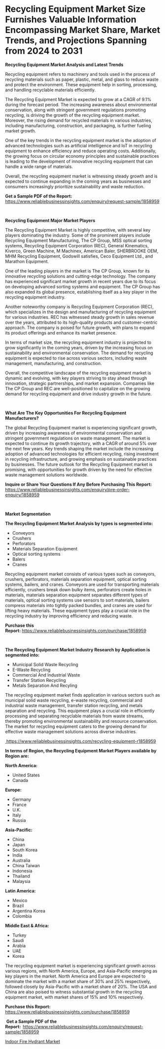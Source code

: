 <p><h1>Recycling Equipment Market Size Furnishes Valuable Information Encompassing Market Share, Market Trends, and Projections Spanning from 2024 to 2031</h1></p><p><strong>Recycling Equipment Market Analysis and Latest Trends</strong></p>
<p><p>Recycling equipment refers to machinery and tools used in the process of recycling materials such as paper, plastic, metal, and glass to reduce waste and protect the environment. These equipment help in sorting, processing, and handling recyclable materials efficiently.</p><p>The Recycling Equipment Market is expected to grow at a CAGR of 9.1% during the forecast period. The increasing awareness about environmental conservation, along with stringent government regulations promoting recycling, is driving the growth of the recycling equipment market. Moreover, the rising demand for recycled materials in various industries, including manufacturing, construction, and packaging, is further fueling market growth.</p><p>One of the key trends in the recycling equipment market is the adoption of advanced technologies such as artificial intelligence and IoT in recycling equipment to enhance efficiency and reduce operating costs. Additionally, the growing focus on circular economy principles and sustainable practices is leading to the development of innovative recycling equipment that can handle a wide range of materials.</p><p>Overall, the recycling equipment market is witnessing steady growth and is expected to continue expanding in the coming years as businesses and consumers increasingly prioritize sustainability and waste reduction.</p></p>
<p><strong>Get a Sample PDF of the Report:&nbsp;</strong> <a href="https://www.reliablebusinessinsights.com/enquiry/request-sample/1858959">https://www.reliablebusinessinsights.com/enquiry/request-sample/1858959</a></p>
<p>&nbsp;</p>
<p><strong>Recycling Equipment Major Market Players</strong></p>
<p><p>The Recycling Equipment Market is highly competitive, with several key players dominating the industry. Some of the prominent players include Recycling Equipment Manufacturing, The CP Group, MSS optical sorting systems, Recycling Equipment Corporation (REC), General Kinematics, Kiverco, Green Machine, M Machinex, American Baler, SHERBROOKE OEM, MHM Recycling Equipment, Godswill satisfies, Ceco Equipment Ltd., and Marathon Equipment.</p><p>One of the leading players in the market is The CP Group, known for its innovative recycling solutions and cutting-edge technology. The company has experienced significant market growth in recent years due to its focus on developing advanced sorting systems and equipment. The CP Group has also expanded its global presence, establishing itself as a key player in the recycling equipment industry.</p><p>Another noteworthy company is Recycling Equipment Corporation (REC), which specializes in the design and manufacturing of recycling equipment for various industries. REC has witnessed steady growth in sales revenue over the years, attributed to its high-quality products and customer-centric approach. The company is poised for future growth, with plans to expand its product offerings and enhance its market presence.</p><p>In terms of market size, the recycling equipment industry is projected to grow significantly in the coming years, driven by the increasing focus on sustainability and environmental conservation. The demand for recycling equipment is expected to rise across various sectors, including waste management, manufacturing, and construction.</p><p>Overall, the competitive landscape of the recycling equipment market is dynamic and evolving, with key players striving to stay ahead through innovation, strategic partnerships, and market expansion. Companies like The CP Group and REC are well-positioned to capitalize on the growing demand for recycling equipment and drive industry growth in the future.</p></p>
<p>&nbsp;</p>
<p><strong>What Are The Key Opportunities For Recycling Equipment Manufacturers?</strong></p>
<p><p>The global Recycling Equipment market is experiencing significant growth, driven by increasing awareness of environmental conservation and stringent government regulations on waste management. The market is expected to continue its growth trajectory, with a CAGR of around 5% over the next few years. Key trends shaping the market include the increasing adoption of advanced technologies for efficient recycling, rising investment in recycling infrastructure, and growing emphasis on sustainable practices by businesses. The future outlook for the Recycling Equipment market is promising, with opportunities for growth driven by the need for effective waste management solutions worldwide.</p></p>
<p><strong>Inquire or Share Your Questions If Any Before Purchasing This Report:</strong> <a href="https://www.reliablebusinessinsights.com/enquiry/pre-order-enquiry/1858959">https://www.reliablebusinessinsights.com/enquiry/pre-order-enquiry/1858959</a></p>
<p>&nbsp;</p>
<p><strong>Market Segmentation</strong></p>
<p><strong>The Recycling Equipment Market Analysis by types is segmented into:</strong></p>
<p><ul><li>Conveyors</li><li>Crushers</li><li>Perforators</li><li>Materials Separation Equipment</li><li>Optical sorting systems</li><li>Balers</li><li>Cranes</li></ul></p>
<p><p>Recycling equipment market consists of various types such as conveyors, crushers, perforators, materials separation equipment, optical sorting systems, bailers, and cranes. Conveyors are used for transporting materials efficiently, crushers break down bulky items, perforators create holes in materials, materials separation equipment separates different types of materials, optical sorting systems use sensors to sort materials, bailers compress materials into tightly packed bundles, and cranes are used for lifting heavy materials. These equipment types play a crucial role in the recycling industry by improving efficiency and reducing waste.</p></p>
<p><strong>Purchase this Report:&nbsp;</strong><a href="https://www.reliablebusinessinsights.com/purchase/1858959">https://www.reliablebusinessinsights.com/purchase/1858959</a></p>
<p>&nbsp;</p>
<p><strong>The Recycling Equipment Market Industry Research by Application is segmented into:</strong></p>
<p><ul><li>Municipal Solid Waste Recycling</li><li>E-Waste Recycling</li><li>Commercial And Industrial Waste</li><li>Transfer Station Recycling</li><li>Metals Separation And Recyling</li></ul></p>
<p><p>The recycling equipment market finds application in various sectors such as municipal solid waste recycling, e-waste recycling, commercial and industrial waste management, transfer station recycling, and metals separation and recycling. This equipment plays a crucial role in efficiently processing and separating recyclable materials from waste streams, thereby promoting environmental sustainability and resource conservation. The market for recycling equipment caters to the growing demand for effective waste management solutions across diverse industries.</p></p>
<p><a href="https://www.reliablebusinessinsights.com/recycling-equipment-r1858959">&nbsp;https://www.reliablebusinessinsights.com/recycling-equipment-r1858959</a></p>
<p><strong>In terms of Region, the Recycling Equipment Market Players available by Region are:</strong></p>
<p>
    <p> <strong> North America: </strong>
        <ul>
            <li>United States</li>
            <li>Canada</li>
        </ul>
        </p> 
    <p> <strong> Europe: </strong>
        <ul>
            <li>Germany</li>
            <li>France</li>
            <li>U.K.</li>
            <li>Italy</li>
            <li>Russia</li>
        </ul>
        </p> 
    <p> <strong> Asia-Pacific: </strong>
        <ul>
            <li>China</li>
            <li>Japan</li>
            <li>South Korea</li>
            <li>India</li>
            <li>Australia</li>
            <li>China Taiwan</li>
            <li>Indonesia</li>
            <li>Thailand</li>
            <li>Malaysia</li>
        </ul>
        </p> 
    <p> <strong> Latin America: </strong>
        <ul>
            <li>Mexico</li>
            <li>Brazil</li>
            <li>Argentina Korea</li>
            <li>Colombia</li>
        </ul>
        </p> 
    <p> <strong> Middle East & Africa: </strong>
        <ul>
            <li>Turkey</li>
            <li>Saudi</li>
            <li>Arabia</li>
            <li>UAE</li>
            <li>Korea</li>
        </ul>
    </p>
    </p>
<p><p>The recycling equipment market is experiencing significant growth across various regions, with North America, Europe, and Asia-Pacific emerging as key players in the market. North America and Europe are expected to dominate the market with a market share of 30% and 25% respectively, followed closely by Asia-Pacific with a market share of 20%. The USA and China are also poised to witness substantial growth in the recycling equipment market, with market shares of 15% and 10% respectively.</p></p>
<p><strong>Purchase this Report: </strong><a href="https://www.reliablebusinessinsights.com/purchase/1858959">https://www.reliablebusinessinsights.com/purchase/1858959</a></p>
<p>&nbsp;<strong>Get a Sample PDF of the Report:&nbsp;&nbsp;</strong><a href="https://www.reliablebusinessinsights.com/enquiry/request-sample/1858959">https://www.reliablebusinessinsights.com/enquiry/request-sample/1858959</a></p>
<p><strong></strong></p>
<p><p><a href="https://github.com/sardarp081/Market-Research-Report-List-1/blob/main/indoor-fire-hydrant-market.md">Indoor Fire Hydrant Market</a></p></p>